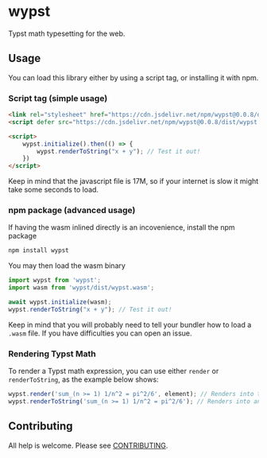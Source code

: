 # wypst
Typst math typesetting for the web.

## Usage
You can load this library either by using a script tag, or installing it with npm.

### Script tag (simple usage)
```html
<link rel="stylesheet" href="https://cdn.jsdelivr.net/npm/wypst@0.0.8/dist/wypst.min.css" crossorigin="anonymous">
<script defer src="https://cdn.jsdelivr.net/npm/wypst@0.0.8/dist/wypst.min.js" crossorigin="anonymous"></script>

<script>
    wypst.initialize().then(() => {
        wypst.renderToString("x + y"); // Test it out!
    })
</script>
```

Keep in mind that the javascript file is 17M, so if your internet is slow it might take some seconds to load.

### npm package (advanced usage)
If having the wasm inlined directly is an incovenience, install the npm package
```bash
npm install wypst
```

You may then load the wasm binary
```javascript
import wypst from 'wypst';
import wasm from 'wypst/dist/wypst.wasm';

await wypst.initialize(wasm);
wypst.renderToString("x + y"); // Test it out!
```

Keep in mind that you will probably need to tell your bundler how to load a `.wasm` file. If you have difficulties you can open an issue.

### Rendering Typst Math
To render a Typst math expression, you can use either `render` or `renderToString`, as the example below shows:
```javascript
wypst.render('sum_(n >= 1) 1/n^2 = pi^2/6', element); // Renders into the HTML element
wypst.renderToString('sum_(n >= 1) 1/n^2 = pi^2/6'); // Renders into an HTML string
```

## Contributing
All help is welcome. Please see [CONTRIBUTING](CONTRIBUTING.md).
